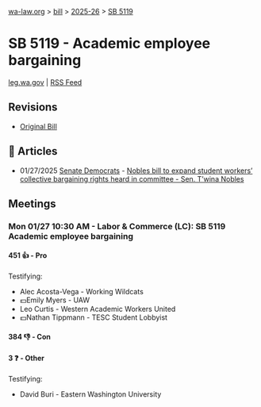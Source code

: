 [wa-law.org](/) > [bill](/bill/) > [2025-26](/bill/2025-26/) > [SB 5119](/bill/2025-26/sb/5119/)

# SB 5119 - Academic employee bargaining
[leg.wa.gov](https://app.leg.wa.gov/billsummary?BillNumber=5119&Year=2025&Initiative=false) | [RSS Feed](./rss.xml)

## Revisions
* [Original Bill](1/)

## 📰 Articles
* 01/27/2025 [Senate Democrats](/org/senate_democrats/) - [Nobles bill to expand student workers’ collective bargaining rights heard in committee - Sen. T’wina Nobles](https://senatedemocrats.wa.gov/nobles/2025/01/27/nobles-bill-to-expand-student-workers-collective-bargaining-rights-heard-in-committee/#:~:text=Senate%20Bill%205119)

## Meetings
### Mon 01/27 10:30 AM - Labor & Commerce (LC): SB 5119 Academic employee bargaining
#### 451 👍 - Pro
Testifying:
* Alec Acosta-Vega - Working Wildcats
* 💵Emily Myers - UAW
* Leo Curtis - Western Academic Workers United
* 💵Nathan Tippmann - TESC Student Lobbyist

#### 384 👎 - Con

#### 3 ❓ - Other
Testifying:
* David Buri - Eastern Washington University
